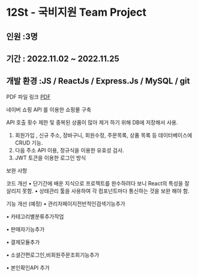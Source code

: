 # 12St  - 국비지원 Team Project 
인원 :3명 
---
기간 : 2022.11.02 ~ 2022.11.25
--
개발 환경 :JS / ReactJs    /  Express.Js   /   MySQL /  git
---

PDF 파일 링크 [PDF](https://useful-terrier-333.notion.site/12St-Team-Project-8a749eae4a914893ae10a476ea385a46)



네이버 쇼핑 API 를 이용한 쇼핑몰 구축

API 호출 횟수 제한 및 중복된 상품이 많아 제거 하기 위해 DB에 저장해서 사용.

1. 회원가입 , 신규 주소, 장바구니, 회원수정, 주문목록, 상품 목록 등 데이터베이스에 CRUD 기능.
2. 다음 주소 API 이용, 정규식을 이용한 유효성 검사.
3. JWT 토큰을 이용한 로그인 방식 


보완 사항

코드 개선 
• 단기간에 배운 지식으로 프로젝트를 완수하려다 보니 React의 특성을 잘 살리지 못함.
• 상태관리 툴을 사용하여 각 컴포넌트마다 통신하는 것을 보완 해야 함.

기능 개선 (예정)
• 관리자페이지전반적인검색기능추가

• 카테고리별분류추가작업

• 판매자기능추가

• 결제모듈추가

• 소셜간편로그인,비회원주문조회기능추가

• 본인확인API 추가
